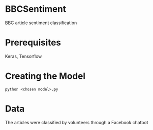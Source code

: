 # BBCSentiment

BBC article sentiment classification

# Prerequisites

Keras, Tensorflow

# Creating the Model

```
python <chosen model>.py
```

# Data


The articles were classified by volunteers through a Facebook chatbot
